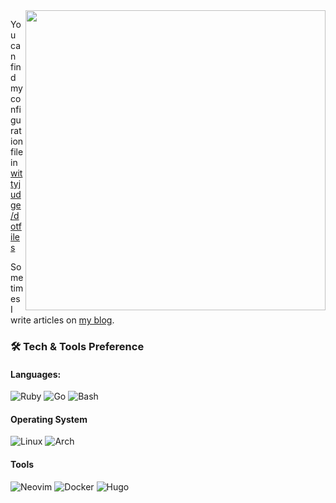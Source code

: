 <!--
**WIttyJudge/wittyjudge** is a ✨ _special_ ✨ repository because its `README.md` (this file) appears on your GitHub profile.

Here are some ideas to get you started:

- 🔭 I’m currently working on ...
- 🌱 I’m currently learning ...
- 👯 I’m looking to collaborate on ...
- 🤔 I’m looking for help with ...
- 💬 Ask me about ...
- 📫 How to reach me: ...
- 😄 Pronouns: ...
- ⚡ Fun fact: ...
-->

<!--
<img src="https://raw.githubusercontent.com/wittyjudge/wittyjudge/master/assets/picture.png" alt="related picture" style="text-align: center; margin-bottom: 30px;" />
-->

<!-- <p class="aligncenter" style="text-align: center; margin-top: 30px;"> -->
  <!-- <img src="https://github-readme-stats.vercel.app/api?username=wittyjudge&count_private=true&show_icons=true&theme=algolia" /> -->
  <!-- <img src="https://github-readme-stats.vercel.app/api?username=wittyjudge&show_icons=true&hide_border=true%22%20width=%22480px%22" /> -->
  <img align="right" src="https://github-readme-stats.vercel.app/api?username=wittyjudge&show_icons=true&hide_border=true" width="480px">
<!-- </p> -->

<!-- -   :mortar_board: The aim of life is **self-development** -->
<!-- -   :penguin: Penguin Enthusiast -->

<!-- ### :computer: Uses -->

You can find my configuration file in [wittyjudge/dotfiles](https://github.com/WIttyJudge/dotfiles)

Sometimes I write articles on [my blog](https://wittyjudge.github.io).

<!-- ``` -->
<!--                    -`                    wittyjudge@desktop  -->
<!--                   .o+`                   ------------------  -->
<!--                  `ooo/                   OS: Arch x86_64  -->
<!--                 `+oooo:                  Shell: zsh -->
<!--                `+oooooo:                 Packages: 645 (pacman)  -->
<!--                -+oooooo+:                Kernel: Linux 5.9.1-arch1-1  -->
<!--              `/:-:++oooo+:               --------------------- -->
<!--             `/++++/+++++++:              Terminal: urxvt  -->
<!--            `/++++++++++++++:             WM: dwm -->
<!--           `/+++ooooooooooooo/`            -->
<!--           /ooosssso++osssssso+`           -->
<!--         .oossssso-````/ossssss+`          -->
<!--        -osssssso.      :ssssssso.         -->
<!--       :osssssss/        osssso+++.        -->
<!--      /ossssssss/        +ssssooo/-        -->
<!--    `/ossssso+/:-        -:/+osssso+-      -->
<!--   `+sso+:-`                 `.-/+oso:     -->
<!--  `++:.                           `-/+/ -->
<!--  .`                                 `/    -->
 
<!-- ``` -->

### :hammer_and_wrench: Tech & Tools Preference

#### Languages:

![Ruby][shield_ruby] ![Go][shield_go] ![Bash][shield_bash]

<!-- #### Frontend -->
<!-- ![JavaScript][shield_javascript] ![HTML5][shield_html5] ![CSS3][shield_css3] ![Sass][shield_sass]  -->

#### Operating System
![Linux][shield_linux] ![Arch][shield_arch_linux]

#### Tools

![Neovim][shield_neovim] ![Docker][shield_docker] ![Hugo][shield_hugo]

<!-- Shield Links -->
[shield_angular]: https://img.shields.io/badge/-Angular-DD0031?style=flat&logo=angular&logoColor=ffffff
[shield_neovim]: https://img.shields.io/badge/Neovim-64A336?style=flat&logo=neovim&logoColor=ffffff
[shield_bash]: https://img.shields.io/badge/Bash-283037?style=flat&logo=gnubash&logoColor=ffffff
[shield_arch_linux]: https://img.shields.io/badge/-Arch-333333?style=flat&logo=archlinux&logoColor=1794D2
[shield_c]: https://img.shields.io/badge/-C-A8B9CC?style=flat&logo=c&logoColor=ffffff
[shield_c-sharp]: https://img.shields.io/badge/-C%23-239120?style=flat&logo=c-sharp&logoColor=ffffff
[shield_cpp]: https://img.shields.io/badge/-C++-00599C?style=flat&logo=c%2B%2B&logoColor=ffffff
[shield_css3]: https://img.shields.io/badge/-CSS3-1572B6?style=flat&logo=css3&logoColor=ffffff
[shield_dart]: https://img.shields.io/badge/-Dart-0175C2?style=flat&logo=dart&logoColor=ffffff
[shield_docker]: https://img.shields.io/badge/-Docker-2496ED?style=flat&logo=docker&logoColor=ffffff
[shield_electron]: https://img.shields.io/badge/-Electron-47848F?style=flat&logo=electron&logoColor=ffffff
[shield_elixir]: https://img.shields.io/badge/-Elixir-4B275F?style=flat&logo=elixir&logoColor=ffffff
[shield_erlang]: https://img.shields.io/badge/-Erlang-A90533?style=flat&logo=erlang&logoColor=ffffff
[shield_flutter]: https://img.shields.io/badge/-Flutter-02569B?style=flat&logo=flutter&logoColor=ffffff
[shield_freebsd]: https://img.shields.io/badge/-FreeBSD-AB2B28?style=flat&logo=freebsd&logoColor=ffffff
[shield_gatsby]: https://img.shields.io/badge/-Gatsby-663399?style=flat&logo=gatsby&logoColor=ffffff
[shield_git]: http://img.shields.io/badge/-Git-F05032?style=flat&logo=git&logoColor=ffffff
[shield_github]: http://img.shields.io/badge/-GitHub-181717?style=flat&logo=github&logoColor=ffffff
[shield_go]: https://img.shields.io/badge/-Go-00ADD8?style=flat&logo=go&logoColor=ffffff
[shield_graphql]: https://img.shields.io/badge/-GraphQl-E10098?style=flat&logo=graphql&logoColor=ffffff
[shield_haskell]: https://img.shields.io/badge/-Haskell-5D4F85?style=flat&logo=haskell&logoColor=ffffff
[shield_html5]: https://img.shields.io/badge/-HTML5-E34F26?style=flat&logo=html5&logoColor=ffffff
[shield_hugo]: https://img.shields.io/badge/-Hugo-FF4088?style=flat&logo=hugo&logoColor=ffffff
[shield_java]: https://img.shields.io/badge/-Java-007396?style=flat&logo=java&logoColor=ffffff
[shield_javascript]: https://img.shields.io/badge/-JavaScript-F7DF1E?style=flat&logo=javascript&logoColor=000000
[shield_kotlin]: https://img.shields.io/badge/-Kotlin-0095D5?style=flat&logo=kotlin&logoColor=ffffff
[shield_kubernetes]: https://img.shields.io/badge/-Kubernetes-326CE5?style=flat&logo=kubernetes&logoColor=ffffff
[shield_linux]: https://img.shields.io/badge/-Linux-FCC624?style=flat&logo=linux&logoColor=000000
[shield_lua]: https://img.shields.io/badge/-Lua-2C2D72?style=flat&logo=lua&logoColor=ffffff
[shield_macos]: https://img.shields.io/badge/-MacOS-000000?style=flat&logo=apple&logoColor=ffffff
[shield_mongodb]: https://img.shields.io/badge/-MongoDB-47A248?style=flat&logo=mongodb&logoColor=ffffff
[shield_mysql]: https://img.shields.io/badge/-MySQL-4479A1?style=flat&logo=mysql&logoColor=ffffff
[shield_node-js]: https://img.shields.io/badge/-Node.js-339933?style=flat&logo=Node.js&logoColor=ffffff
[shield_openstack]: https://img.shields.io/badge/-OpenStack-ED1944?style=flat&logo=openstack&logoColor=ffffff
[shield_open-shift]: https://img.shields.io/badge/-Open%20Shift-EE0000?style=flat&logo=red-hat-open-shift&logoColor=ffffff
[shield_perl]: https://img.shields.io/badge/-Perl-39457E?style=flat&logo=perl&logoColor=ffffff
[shield_php]: https://img.shields.io/badge/-PHP-777BB4?style=flat&logo=php&logoColor=ffffff
[shield_postgresql]: https://img.shields.io/badge/-PostgreSQL-336791?style=flat&logo=postgresql&logoColor=ffffff
[shield_python]: https://img.shields.io/badge/-Python-3776AB?style=flat&logo=python&logoColor=ffffff
[shield_qt]: https://img.shields.io/badge/-Qt-41CD52?style=flat&logo=qt&logoColor=ffffff
[shield_react]: https://img.shields.io/badge/-React-61DAFB?style=flat&logo=react&logoColor=000000
[shield_redis]: https://img.shields.io/badge/-Redis-DC382D?style=flat&logo=redis&logoColor=ffffff
[shield_ruby]: https://img.shields.io/badge/-Ruby-CC342D?style=flat&logo=ruby&logoColor=ffffff
[shield_rust]: https://img.shields.io/badge/-Rust-000000?style=flat&logo=rust&logoColor=ffffff
[shield_sass]: https://img.shields.io/badge/-Sass-CC6699?style=flat&logo=sass&logoColor=ffffff
[shield_scala]: https://img.shields.io/badge/-Scala-DC322F?style=flat&logo=scala&logoColor=ffffff
[shield_swift]: https://img.shields.io/badge/-Swift-FA7343?style=flat&logo=swift&logoColor=ffffff
[shield_typescript]: https://img.shields.io/badge/-TypeScript-3178C6?style=flat&logo=typescript&logoColor=ffffff
[shield_vs-code]: http://img.shields.io/badge/-VS%20Code-007ACC?style=flat&logo=visual%20studio%20code&logoColor=ffffff
[shield_vue-js]: https://img.shields.io/badge/-Vue.js-4FC08D?style=flat&logo=vue-js&logoColor=ffffff
